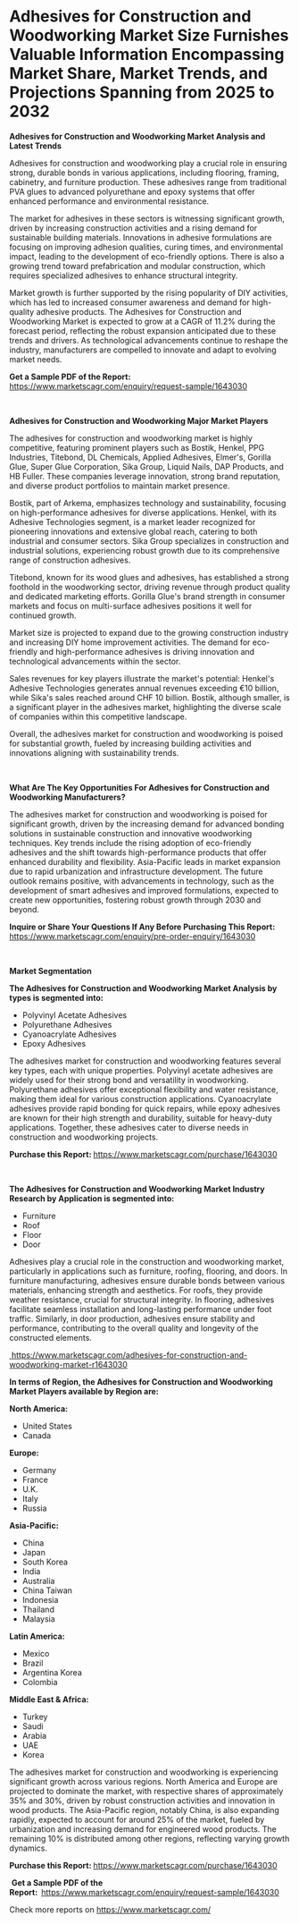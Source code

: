 <p><h1>Adhesives for Construction and Woodworking Market Size Furnishes Valuable Information Encompassing Market Share, Market Trends, and Projections Spanning from 2025 to 2032</h1></p><p><strong>Adhesives for Construction and Woodworking Market Analysis and Latest Trends</strong></p>
<p><p>Adhesives for construction and woodworking play a crucial role in ensuring strong, durable bonds in various applications, including flooring, framing, cabinetry, and furniture production. These adhesives range from traditional PVA glues to advanced polyurethane and epoxy systems that offer enhanced performance and environmental resistance. </p><p>The market for adhesives in these sectors is witnessing significant growth, driven by increasing construction activities and a rising demand for sustainable building materials. Innovations in adhesive formulations are focusing on improving adhesion qualities, curing times, and environmental impact, leading to the development of eco-friendly options. There is also a growing trend toward prefabrication and modular construction, which requires specialized adhesives to enhance structural integrity.</p><p>Market growth is further supported by the rising popularity of DIY activities, which has led to increased consumer awareness and demand for high-quality adhesive products. The Adhesives for Construction and Woodworking Market is expected to grow at a CAGR of 11.2% during the forecast period, reflecting the robust expansion anticipated due to these trends and drivers. As technological advancements continue to reshape the industry, manufacturers are compelled to innovate and adapt to evolving market needs.</p></p>
<p><strong>Get a Sample PDF of the Report:&nbsp;</strong> <a href="https://www.marketscagr.com/enquiry/request-sample/1643030?utm_campaign=1848&utm_medium=2&utm_source=Github&utm_content=ia&utm_term=12012025&utm_id=adhesives-for-construction-and-woodworking">https://www.marketscagr.com/enquiry/request-sample/1643030</a></p>
<p>&nbsp;</p>
<p><strong>Adhesives for Construction and Woodworking Major Market Players</strong></p>
<p><p>The adhesives for construction and woodworking market is highly competitive, featuring prominent players such as Bostik, Henkel, PPG Industries, Titebond, DL Chemicals, Applied Adhesives, Elmer's, Gorilla Glue, Super Glue Corporation, Sika Group, Liquid Nails, DAP Products, and HB Fuller. These companies leverage innovation, strong brand reputation, and diverse product portfolios to maintain market presence.</p><p>Bostik, part of Arkema, emphasizes technology and sustainability, focusing on high-performance adhesives for diverse applications. Henkel, with its Adhesive Technologies segment, is a market leader recognized for pioneering innovations and extensive global reach, catering to both industrial and consumer sectors. Sika Group specializes in construction and industrial solutions, experiencing robust growth due to its comprehensive range of construction adhesives.</p><p>Titebond, known for its wood glues and adhesives, has established a strong foothold in the woodworking sector, driving revenue through product quality and dedicated marketing efforts. Gorilla Glue's brand strength in consumer markets and focus on multi-surface adhesives positions it well for continued growth.</p><p>Market size is projected to expand due to the growing construction industry and increasing DIY home improvement activities. The demand for eco-friendly and high-performance adhesives is driving innovation and technological advancements within the sector.</p><p>Sales revenues for key players illustrate the market's potential: Henkel's Adhesive Technologies generates annual revenues exceeding €10 billion, while Sika's sales reached around CHF 10 billion. Bostik, although smaller, is a significant player in the adhesives market, highlighting the diverse scale of companies within this competitive landscape.</p><p>Overall, the adhesives market for construction and woodworking is poised for substantial growth, fueled by increasing building activities and innovations aligning with sustainability trends.</p></p>
<p>&nbsp;</p>
<p><strong>What Are The Key Opportunities For Adhesives for Construction and Woodworking Manufacturers?</strong></p>
<p><p>The adhesives market for construction and woodworking is poised for significant growth, driven by the increasing demand for advanced bonding solutions in sustainable construction and innovative woodworking techniques. Key trends include the rising adoption of eco-friendly adhesives and the shift towards high-performance products that offer enhanced durability and flexibility. Asia-Pacific leads in market expansion due to rapid urbanization and infrastructure development. The future outlook remains positive, with advancements in technology, such as the development of smart adhesives and improved formulations, expected to create new opportunities, fostering robust growth through 2030 and beyond.</p></p>
<p><strong>Inquire or Share Your Questions If Any Before Purchasing This Report:</strong> <a href="https://www.marketscagr.com/enquiry/pre-order-enquiry/1643030?utm_campaign=1848&utm_medium=2&utm_source=Github&utm_content=ia&utm_term=12012025&utm_id=adhesives-for-construction-and-woodworking">https://www.marketscagr.com/enquiry/pre-order-enquiry/1643030</a></p>
<p>&nbsp;</p>
<p><strong>Market Segmentation</strong></p>
<p><strong>The Adhesives for Construction and Woodworking Market Analysis by types is segmented into:</strong></p>
<p><ul><li>Polyvinyl Acetate Adhesives</li><li>Polyurethane Adhesives</li><li>Cyanoacrylate Adhesives</li><li>Epoxy Adhesives</li></ul></p>
<p><p>The adhesives market for construction and woodworking features several key types, each with unique properties. Polyvinyl acetate adhesives are widely used for their strong bond and versatility in woodworking. Polyurethane adhesives offer exceptional flexibility and water resistance, making them ideal for various construction applications. Cyanoacrylate adhesives provide rapid bonding for quick repairs, while epoxy adhesives are known for their high strength and durability, suitable for heavy-duty applications. Together, these adhesives cater to diverse needs in construction and woodworking projects.</p></p>
<p><strong>Purchase this Report:&nbsp;</strong><a href="https://www.marketscagr.com/purchase/1643030?utm_campaign=1848&utm_medium=2&utm_source=Github&utm_content=ia&utm_term=12012025&utm_id=adhesives-for-construction-and-woodworking">https://www.marketscagr.com/purchase/1643030</a></p>
<p>&nbsp;</p>
<p><strong>The Adhesives for Construction and Woodworking Market Industry Research by Application is segmented into:</strong></p>
<p><ul><li>Furniture</li><li>Roof</li><li>Floor</li><li>Door</li></ul></p>
<p><p>Adhesives play a crucial role in the construction and woodworking market, particularly in applications such as furniture, roofing, flooring, and doors. In furniture manufacturing, adhesives ensure durable bonds between various materials, enhancing strength and aesthetics. For roofs, they provide weather resistance, crucial for structural integrity. In flooring, adhesives facilitate seamless installation and long-lasting performance under foot traffic. Similarly, in door production, adhesives ensure stability and performance, contributing to the overall quality and longevity of the constructed elements.</p></p>
<p><a href="https://www.marketscagr.com/adhesives-for-construction-and-woodworking-market-r1643030?utm_campaign=1848&utm_medium=2&utm_source=Github&utm_content=ia&utm_term=12012025&utm_id=adhesives-for-construction-and-woodworking">&nbsp;https://www.marketscagr.com/adhesives-for-construction-and-woodworking-market-r1643030</a></p>
<p><strong>In terms of Region, the Adhesives for Construction and Woodworking Market Players available by Region are:</strong></p>
<p>
    <p> <strong> North America: </strong>
        <ul>
            <li>United States</li>
            <li>Canada</li>
        </ul>
        </p> 
    <p> <strong> Europe: </strong>
        <ul>
            <li>Germany</li>
            <li>France</li>
            <li>U.K.</li>
            <li>Italy</li>
            <li>Russia</li>
        </ul>
        </p> 
    <p> <strong> Asia-Pacific: </strong>
        <ul>
            <li>China</li>
            <li>Japan</li>
            <li>South Korea</li>
            <li>India</li>
            <li>Australia</li>
            <li>China Taiwan</li>
            <li>Indonesia</li>
            <li>Thailand</li>
            <li>Malaysia</li>
        </ul>
        </p> 
    <p> <strong> Latin America: </strong>
        <ul>
            <li>Mexico</li>
            <li>Brazil</li>
            <li>Argentina Korea</li>
            <li>Colombia</li>
        </ul>
        </p> 
    <p> <strong> Middle East & Africa: </strong>
        <ul>
            <li>Turkey</li>
            <li>Saudi</li>
            <li>Arabia</li>
            <li>UAE</li>
            <li>Korea</li>
        </ul>
    </p>
    </p>
<p><p>The adhesives market for construction and woodworking is experiencing significant growth across various regions. North America and Europe are projected to dominate the market, with respective shares of approximately 35% and 30%, driven by robust construction activities and innovation in wood products. The Asia-Pacific region, notably China, is also expanding rapidly, expected to account for around 25% of the market, fueled by urbanization and increasing demand for engineered wood products. The remaining 10% is distributed among other regions, reflecting varying growth dynamics.</p></p>
<p><strong>Purchase this Report: </strong><a href="https://www.marketscagr.com/purchase/1643030?utm_campaign=1848&utm_medium=2&utm_source=Github&utm_content=ia&utm_term=12012025&utm_id=adhesives-for-construction-and-woodworking">https://www.marketscagr.com/purchase/1643030</a></p>
<p>&nbsp;<strong>Get a Sample PDF of the Report:&nbsp;&nbsp;</strong><a href="https://www.marketscagr.com/enquiry/request-sample/1643030?utm_campaign=1848&utm_medium=2&utm_source=Github&utm_content=ia&utm_term=12012025&utm_id=adhesives-for-construction-and-woodworking">https://www.marketscagr.com/enquiry/request-sample/1643030</a></p>
<p><strong></strong></p>
<p>Check more reports on <a href="https://www.marketscagr.com/?utm_campaign=1848&utm_medium=2&utm_source=Github&utm_content=ia&utm_term=12012025&utm_id=adhesives-for-construction-and-woodworking">https://www.marketscagr.com/</a></p>